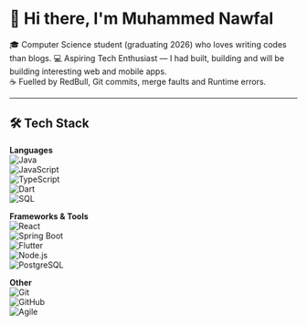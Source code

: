 # 👋 Hi there, I'm Muhammed Nawfal 

🎓 Computer Science student (graduating 2026) who loves writing codes than blogs.
💻 Aspiring Tech Enthusiast — I had built, building and will be building interesting web and mobile apps.  
☕ Fuelled by RedBull, Git commits, merge faults and Runtime errors. 

---

## 🛠 Tech Stack  

**Languages**  
![Java](https://img.shields.io/badge/Java-007396?style=flat&logo=java&logoColor=white)  
![JavaScript](https://img.shields.io/badge/JavaScript-F7DF1E?style=flat&logo=javascript&logoColor=black)  
![TypeScript](https://img.shields.io/badge/TypeScript-3178C6?style=flat&logo=typescript&logoColor=white)  
![Dart](https://img.shields.io/badge/Dart-0175C2?style=flat&logo=dart&logoColor=white)  
![SQL](https://img.shields.io/badge/SQL-336791?style=flat&logo=postgresql&logoColor=white)  

**Frameworks & Tools**  
![React](https://img.shields.io/badge/React-20232A?style=flat&logo=react&logoColor=61DAFB)  
![Spring Boot](https://img.shields.io/badge/Spring%20Boot-6DB33F?style=flat&logo=springboot&logoColor=white)  
![Flutter](https://img.shields.io/badge/Flutter-02569B?style=flat&logo=flutter&logoColor=white)  
![Node.js](https://img.shields.io/badge/Node.js-43853D?style=flat&logo=node.js&logoColor=white)  
![PostgreSQL](https://img.shields.io/badge/PostgreSQL-316192?style=flat&logo=postgresql&logoColor=white)  

**Other**  
![Git](https://img.shields.io/badge/Git-F05032?style=flat&logo=git&logoColor=white)  
![GitHub](https://img.shields.io/badge/GitHub-181717?style=flat&logo=github&logoColor=white)  
![Agile](https://img.shields.io/badge/Agile-2496ED?style=flat&logo=scrumalliance&logoColor=white)  

<!--
**Muhammed-Nawfal/Muhammed-Nawfal** is a ✨ _special_ ✨ repository because its `README.md` (this file) appears on your GitHub profile.

Here are some ideas to get you started:

- 🔭 I’m currently working on ...
- 🌱 I’m currently learning ...
- 👯 I’m looking to collaborate on ...
- 🤔 I’m looking for help with ...
- 💬 Ask me about ...
- 📫 How to reach me: ...
- 😄 Pronouns: ...
- ⚡ Fun fact: ...
-->
